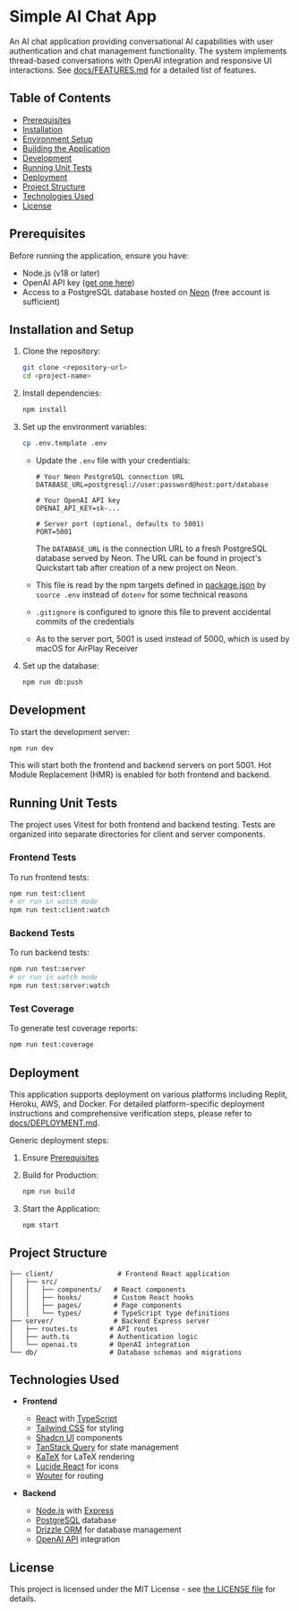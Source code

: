 # Simple AI Chat App

An AI chat application providing conversational AI capabilities with user authentication and chat management functionality.
The system implements thread-based conversations with OpenAI integration and responsive UI interactions.
See [docs/FEATURES.md](docs/FEATURES.md) for a detailed list of features.

## Table of Contents
- [Prerequisites](#prerequisites)
- [Installation](#installation)
- [Environment Setup](#environment-setup)
- [Building the Application](#building-the-application)
- [Development](#development)
- [Running Unit Tests](#running-unit-tests)
- [Deployment](#deployment)
- [Project Structure](#project-structure)
- [Technologies Used](#technologies-used)
- [License](#license)

## Prerequisites

Before running the application, ensure you have:
- Node.js (v18 or later)
- OpenAI API key ([get one here](https://platform.openai.com/api-keys))
- Access to a PostgreSQL database hosted on [Neon](https://neon.tech) (free account is sufficient)
 
## Installation and Setup

1. Clone the repository:
   ```bash
   git clone <repository-url>
   cd <project-name>
   ```

2. Install dependencies:
   ```bash
   npm install
   ```

3. Set up the environment variables:
   ```bash
   cp .env.template .env
   ```

   - Update the `.env` file with your credentials:
     ```env
     # Your Neon PostgreSQL connection URL
     DATABASE_URL=postgresql://user:password@host:port/database

     # Your OpenAI API key
     OPENAI_API_KEY=sk-...
     
     # Server port (optional, defaults to 5001)
     PORT=5001
     ```
     The `DATABASE_URL` is the connection URL to a fresh PostgreSQL database served by Neon.
     The URL can be found in project's Quickstart tab after creation of a new project on Neon.

   - This file is read by the npm targets defined in [package.json](./package.json) by `source .env`
      instead of `dotenv` for some technical reasons
   - `.gitignore` is configured to ignore this file to prevent accidental commits of the credentials
   - As to the server port, $5001$ is used instead of $5000$, which is used by macOS for AirPlay Receiver

4. Set up the database:
   ```bash
   npm run db:push
   ```

## Development

To start the development server:

```bash
npm run dev
```

This will start both the frontend and backend servers on port $5001$.
Hot Module Replacement (HMR) is enabled for both frontend and backend.

## Running Unit Tests

The project uses Vitest for both frontend and backend testing. Tests are organized into separate directories for client and server components.

### Frontend Tests
To run frontend tests:
```bash
npm run test:client
# or run in watch mode
npm run test:client:watch
```

### Backend Tests
To run backend tests:
```bash
npm run test:server
# or run in watch mode
npm run test:server:watch
```

### Test Coverage
To generate test coverage reports:
```bash
npm run test:coverage
```

## Deployment

This application supports deployment on various platforms including Replit, Heroku, AWS, and Docker.
For detailed platform-specific deployment instructions and comprehensive verification steps, please refer to [docs/DEPLOYMENT.md](docs/DEPLOYMENT.md).

Generic deployment steps:

1. Ensure [Prerequisites](#prerequisites)

2. Build for Production:
   ```bash
   npm run build
   ```

3. Start the Application:
   ```bash
   npm start
   ```

## Project Structure

```
├── client/                # Frontend React application
│   ├── src/
│   │   ├── components/   # React components
│   │   ├── hooks/        # Custom React hooks
│   │   ├── pages/        # Page components
│   │   └── types/        # TypeScript type definitions
├── server/               # Backend Express server
│   ├── routes.ts        # API routes
│   ├── auth.ts          # Authentication logic
│   └── openai.ts        # OpenAI integration
└── db/                  # Database schemas and migrations
```

## Technologies Used

- **Frontend**
  - [React](https://react.dev/) with [TypeScript](https://www.typescriptlang.org/)
  - [Tailwind CSS](https://tailwindcss.com/) for styling
  - [Shadcn UI](https://ui.shadcn.com/) components
  - [TanStack Query](https://tanstack.com/query/latest) for state management
  - [KaTeX](https://katex.org/) for LaTeX rendering
  - [Lucide React](https://lucide.dev/guide/packages/lucide-react) for icons
  - [Wouter](https://github.com/molefrog/wouter) for routing

- **Backend**
  - [Node.js](https://nodejs.org/) with [Express](https://expressjs.com/)
  - [PostgreSQL](https://www.postgresql.org/) database
  - [Drizzle ORM](https://orm.drizzle.team/) for database management
  - [OpenAI API](https://platform.openai.com/docs/introduction) integration

## License

This project is licensed under the MIT License - see [the LICENSE file](LICENSE) for details.
